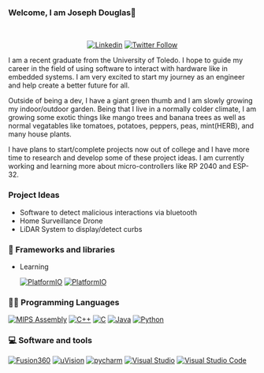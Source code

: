 ### Welcome, I am Joseph Douglas👋
<!-- This is for visitor count <img align="right" src="https://visitor-badge.laobi.icu/badge?page_id=jowdow.jowdow">-->
<p align="center">
  <td width="50%">

&nbsp;<p align="center">[![Linkedin](https://img.shields.io/badge/linked-in-369?style=flat-square&logo=linkedin&logoColor=white&color=blue)](https://www.linkedin.com/in/joseph-douglas937/)
<a href="https://twitter.com/jowdow2"><img alt="Twitter Follow" src="https://img.shields.io/twitter/follow/jowdow2?style=flat-square&color=09f&labelColor=black&logo=twitter&label=Twitter"></a>

  </p>
  </td>
</p>

  I am a recent graduate from the University of Toledo. I hope to guide my career in the field of using software to interact with hardware like in embedded systems. I am very excited to start my journey as an engineer and help create a better future for all. 

  Outside of being a dev, I have a giant green thumb and I am slowly growing my indoor/outdoor garden. Being that I live in a normally colder climate, I am growing some exotic things like mango trees and banana trees as well as normal vegatables like tomatoes, potatoes, peppers, peas, mint(HERB), and many house plants.  

  I have plans to start/complete projects now out of college and I have more time to research and develop some of these project ideas. I am currently working and learning more about micro-controllers like RP 2040 and ESP-32. 

### Project Ideas
- Software to detect malicious interactions via bluetooth
- Home Surveillance Drone
- LiDAR System to display/detect curbs

### 🧰 Frameworks and libraries
- Learning

  <a href="#"><img alt="PlatformIO" src="https://img.shields.io/badge/-PlatformIO-orange?style=flat&logo="></a>
  <a href="#"><img alt="PlatformIO" src="https://img.shields.io/badge/-CMake-gray?style=flat&logo=cmake"></a>



### 👨‍💻 Programming Languages

<p>
    <a href="https://github.com/search?q=user%3ADenverCoder1+language%3Aassembly"><img alt="MIPS Assembly" src="https://custom-icon-badges.herokuapp.com/badge/Assembly-525252.svg?logo=asm-hex&logoColor=white"></a>
    <a href="https://github.com/search?q=user%3ADenverCoder1+language%3Acpp"><img alt="C++" src="https://custom-icon-badges.herokuapp.com/badge/C++-9C033A.svg?logo=cpp2&logoColor=white"></a>
  <a href="https://github.com/search?q=user%3ADenverCoder1+language%3Ac"><img alt="C" src="https://img.shields.io/badge/C-00599C?logo=c&logoColor=white"></a>
    <a href="https://github.com/search?q=user%3ADenverCoder1+language%3Ajava"><img alt="Java" src="https://img.shields.io/badge/Java-007396.svg?logo=java&logoColor=white"></a>
    <a href="https://github.com/search?q=user%3ADenverCoder1+language%3Apython"><img alt="Python" src="https://img.shields.io/badge/Python-14354C.svg?logo=python&logoColor=white"></a>
    
</p>


### 💻 Software and tools

<p>
    <a href="#"><img alt="Fusion360" src="https://img.shields.io/badge/-Fusion360-orange?style=flat&logo=autodesk"></a>
    <a href="#"><img alt="uVision" src="https://img.shields.io/badge/-Keil®%20MDK%20uVision-lightblue?style=flat&logo=arm"></a>
    <a href="#"><img alt="pycharm" src="https://img.shields.io/badge/-PyCharm-green?style=flat&logo=PyCharm"></a>
    <a href="#"><img alt="Visual Studio" src="https://img.shields.io/badge/Visual%20Studio-0078d7.svg?logo=visual-studio&logoColor=white"></a>
    <a href="#"><img alt="Visual Studio Code" src="https://img.shields.io/badge/Visual%20Studio%20Code-0078d7.svg?logo=visual-studio-code&logoColor=white"></a>
</p>
